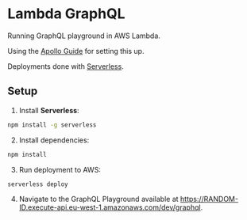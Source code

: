 # Lambda GraphQL

Running GraphQL playground in AWS Lambda.

Using the [Apollo Guide](https://www.apollographql.com/docs/apollo-server/deployment/lambda/) for setting this up.

Deployments done with [Serverless](https://www.serverless.com/).

## Setup

1. Install **Serverless**:

```bash
npm install -g serverless
```

2. Install dependencies:

```bash
npm install
```

3. Run deployment to AWS:

```bash
serverless deploy
```

4. Navigate to the GraphQL Playground available at https://RANDOM-ID.execute-api.eu-west-1.amazonaws.com/dev/graphql.
